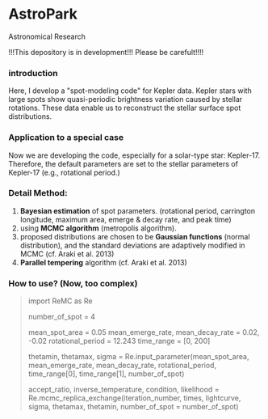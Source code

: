 # AstroPark
Astronomical Research

!!!This depository is in development!!! Please be carefult!!!!
### introduction
Here, I develop a "spot-modeling code" for Kepler data.
Kepler stars with large spots show quasi-periodic brightness variation caused by stellar rotations.
These data enable us to reconstruct the stellar surface spot distributions.

### Application to a special case
Now we are developing the code, especially for a solar-type star: Kepler-17.
Therefore, the default parameters are set to the stellar parameters of Kepler-17 (e.g., rotational period.)

### Detail Method:
1. **Bayesian estimation** of spot parameters.
  (rotational period, carrington longitude, maximum area, emerge & decay rate, and peak time)
2. using **MCMC algorithm** (metropolis algorithm).
3. proposed distributions are chosen to be **Gaussian functions** (normal distribution), 
  and the standard deviations are adaptively modified in MCMC (cf. Araki et al. 2013)
4. **Parallel tempering** algorithm (cf. Araki et al. 2013)

### How to use? (Now, too complex)

> import ReMC as Re
>
> number_of_spot = 4
>
> mean_spot_area = 0.05
> mean_emerge_rate, mean_decay_rate = 0.02, -0.02
> rotational_period = 12.243
> time_range = [0, 200]
> 
> thetamin, thetamax, sigma = Re.input_parameter(mean_spot_area, mean_emerge_rate, mean_decay_rate, rotational_period, time_range[0], time_range[1], number_of_spot)
>
> accept_ratio, inverse_temperature, condition, likelihood = Re.mcmc_replica_exchange(iteration_number, times, lightcurve, sigma, thetamax, thetamin, number_of_spot = number_of_spot)


